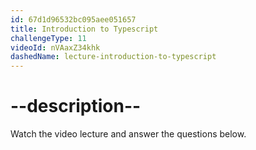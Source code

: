 ```yaml
---
id: 67d1d96532bc095aee051657
title: Introduction to Typescript
challengeType: 11
videoId: nVAaxZ34khk
dashedName: lecture-introduction-to-typescript
---
```


# --description--

Watch the video lecture and answer the questions below.


